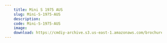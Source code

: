 ```yaml
---
    title: Mini S 1975 AUS
    slug: Mini-S-1975-AUS
    description:
    code: Mini-S-1975-AUS
    image:
    download: https://cmdiy-archive.s3.us-east-1.amazonaws.com/brochures/documents/Mini+S+1975+AUS.pdf
---
```

<!-- Content of the page -->

##
        